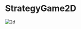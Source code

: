 # StrategyGame2D

![2d](https://user-images.githubusercontent.com/85257891/225898977-64bd587c-7b43-4663-99bf-bea859e242c9.png)
